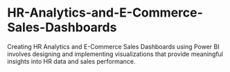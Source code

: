 # HR-Analytics-and-E-Commerce-Sales-Dashboards
Creating HR Analytics and E-Commerce Sales Dashboards using Power BI involves designing and implementing visualizations that provide meaningful insights into HR data and sales performance. 
